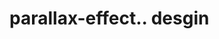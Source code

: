 # parallax-effect.. desgin                                                                                                                                                                                                                                                                                                                                   
